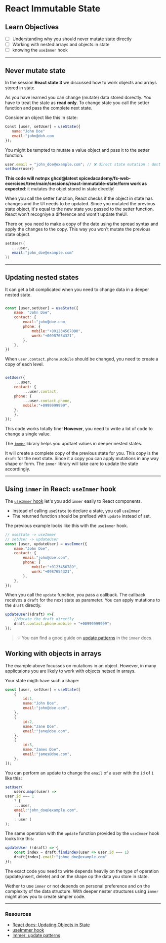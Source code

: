 # React Immutable State

## Learn Objectives

 - [ ] Understanding why you should never mutate state directly
 - [ ] Working with nested arrays and objects in state
 - [ ] knowing the `useImmer` hook

---

## Never mutate state

 In the session **React state 3** we discussed how to work objects and arrays stored in state.

 As you have learned you can change (mutate) data stored dorectly. You have to treat the state as **read only**. To change state you call the setter function and pass the complete next state.

 Consider an object like this in state:

 ```js
 Const [user, setUser] = useState({
    name:"John Doe"
    email:"john@doh.com
 });
 ```

 You might be tempted to mutate a value object and pass it to the setter function.

 ```js
 user.email = "john_doe@example.com"; // ❌ direct state mutation : dont't try this at home!!!
 setUser(user)
 ```

 **This code will notnpx ghcd@latest spicedacademy/fs-web-exercises/tree/main/sessions/react-immutable-state/form work as expected**: it mutates the objet stored in state directly!

 When you call the setter function, React checks if the object in state has changes and the UI needs to be updated. Since you mutated the previous state object, it's  equal to the new state you passed to the setter function. React won't recogniye a difference and wont't update theUI.

 There or, you  need to make a copy of the date using the spread syntax and apply the changes to the copy. This way you won't mutate the previous state object.

 ```s
 setUser({
    ...user,
    email:"john_doe@example.com"
 })
 ```

 ---

 ## Updating nested states

 It can get a bit complicated when you need to change data in a deeper nested state.

```js

const [user,setUser] = useState({
    name: "John Doe",
    contact: {
        email:"john@doe.com,
        phone: {
            mobile:"+001234567890",
            work:"+00987654321",
        },
    },
})
```

When `user.contact.phone.mobile` should be changed, you need to create a copy of each level.

```js

setUser({
    ...user,
    contact: {
        ...user.contact,
    phone: {
        ...user.contact.phone,
        mobile:"+0999999999",
    },
    },
});
```

This code works totally fine! **However**, you need to write a lot of code to change a single value.

The [`immer`](https://immerjs.github.io/immer/) library helps you updtaet values in deeper nested states.

It will create a complete copy of the previous state for you. This copy is the `draft` for the next state. Since it  a copy you can apply mutations in any way shape or form. The `immer` library will take care to update the state accordingly.

---

## Using `immer` in React: `useImmer` hook

The [`useImmer` hook](https://github.com/immerjs/use-immer) let's you add `immer` easily to React components.
 
 - Instead of calling `useState` to declare a state, you call `useImmer`
 - The returned function should be prefixed with `update` instead of set.

The previous example looks like this with the `useImmer` hook. 

```js
// useState -> useImmer
// setUser -> updateUser
const [user, updateUser] = useImmer({
    name:"John Doe",
    contact: {
        email:"john@doe.com",
        phone: {
            mobile:"+0123456789",
            work:"+0987654321",
        },
    },
});
```

When you call the `update` function, you pass a callback. The callback receives a `draft` for the next state as parameter. You can apply mutations to the `draft` directly.

```js
updateUser((draft) =>{
    //Mutate the draft directly
    draft.contact.phone.mobile = "+00999999999";
});
```

> 💡 You can find a good guide on [update patterns](https://immerjs.githaub.io/immer/update-patterns) in the `immer` docs.

## Working with objects in arrays

The example above focusses on mutations in an object. However, in many applictaions you are likely to work with objects netsed in arrays.

Your state migth have such a shape:

```jsx
const [user, setUser] = useState([
    {
        id:1,
        name:"John Doe",
        email:"john@doe.com",
    },
    {
        id:2,
        name:"Jane Doe",
        email:"jane@doe.com",
    },
    {
        id:3,
        name:"James Doe",
        email:"james@doe.com",
    },
]);
```

You can perform an update to change the `email` of a user with the `id` of `1` like this:

```js
setUser(
    users.map((user) => 
user.id === 1
    ? {
    ...user,
    email:"john_doe@example.com",
      }
    : user )
);
```

The same operation with the `update` function provided by the `useImmer` hook looks like this:

```js 
updateUser ((draft) => {
    const index = draft.findIndex(user => user.id === 1)
    draft[index].email:"johne_doe@example.com"
});
```

The exact code you need to wirte depends heavily on the type of operation (update,insert, delete) and on the shape op the data you store in state.

Wether to use `immer` or not depends on personal preference and on the complexity of the data structure. With deeper nester structures using `immer` might allow you to create simpler code.

---

### Resources 

- [React docs: Updating Objects in State](https://beta.reactjs.org/learn/updating-objects-in-state)
- [useImmer hook](https://github.com/immerjs/use-immer)
- [Immer: update patterns](https://immerjs.github.io/immer/update-patterns)